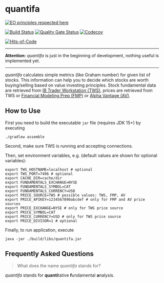 # quantifa

[![EO principles respected here](https://www.elegantobjects.org/badge.svg)](https://www.elegantobjects.org)

[![Build Status](https://travis-ci.com/ivankohut/quantifa.svg?branch=master)](https://travis-ci.com/ivankohut/quantifa)
[![Quality Gate Status](https://sonarcloud.io/api/project_badges/measure?project=ivankohut_quantifa&metric=alert_status)](https://sonarcloud.io/dashboard?id=ivankohut_quantifa)
[![Codecov](https://codecov.io/gh/ivankohut/quantifa/branch/master/graph/badge.svg)](https://codecov.io/gh/ivankohut/quantifa)

[![Hits-of-Code](https://hitsofcode.com/github/ivankohut/quantifa)](https://hitsofcode.com/view/github/ivankohut/quantifa)

---
**Attention:** *quantifa* is just in the beginning of development, nothing
useful is implemented yet.

---

*quantifa* calculates simple metrics (like Graham number) for given list of
stocks. This information can help you to decide which stocks are worth
buying/selling based on value investing principles. Stock fundamental data are
retrieved from [IB Trader Workstation (TWS)](https://www1.interactivebrokers.com/en/index.php?f=14099),
prices are retrieved from TWS or [Financial Modeling Prep (FMP)](https://financialmodelingprep.com/developer/docs/)
or [Alpha Vantage (AV)](https://www.alphavantage.co/documentation/).

## How to Use

First you need to build the executable `jar` file (requires JDK 15+) by
executing

```shell script
./gradlew assemble
```

Second, make sure TWS is running and accepting connections.

Then, set environment variables, e.g. (default values are shown for optional
variables):

```shell
export TWS_HOSTNAME=localhost # optional
export TWS_PORT=7496 # optional
export CACHE_DIR=cache/dir
export FUNDAMENTALS_EXCHANGE=NYSE
export FUNDAMENTALS_SYMBOL=CAT
export FUNDAMENTALS_CURRENCY=USD
export PRICE_SOURCE=TWS # possible values: TWS, FMP, AV
export PRICE_APIKEY=1234567890abcdef # only for FMP and AV price sources
export PRICE_EXCHANGE=NYSE # only for TWS price source
export PRICE_SYMBOL=CAT
export PRICE_CURRENCY=USD # only for TWS price source
export PRICE_DIVISOR=1 # optional
```

Finally, to run application, execute

```shell script
java -jar ./build/libs/quantifa.jar
```

## Frequently Asked Questions

> What does the name *quantifa* stands for?

*quantifa* stands for **quanti**tative **f**undamental **a**nalysis.

